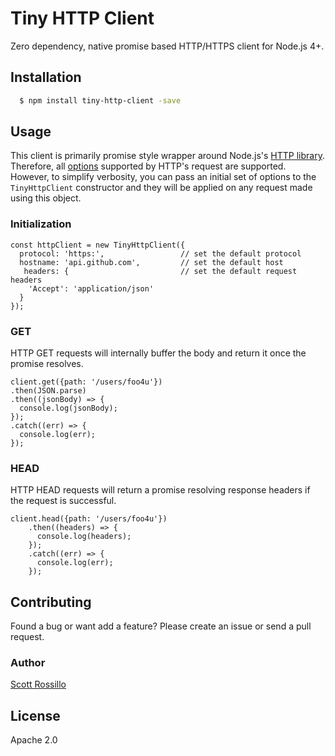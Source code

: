 # Tiny HTTP Client

Zero dependency, native promise based HTTP/HTTPS client for Node.js 4+. 

## Installation

``` bash
  $ npm install tiny-http-client -save
```

## Usage

This client is primarily promise style wrapper around Node.js's [HTTP library][0]. Therefore,
all [options][1] supported by HTTP's request are supported. However, to simplify verbosity,
you can pass an initial set of options to the `TinyHttpClient` constructor and they will be
applied on any request made using this object.

### Initialization

    const httpClient = new TinyHttpClient({
      protocol: 'https:',                 // set the default protocol
      hostname: 'api.github.com',         // set the default host
       headers: {                         // set the default request headers
        'Accept': 'application/json'
      }
    });

### GET

HTTP GET requests will internally buffer the body and return it once the promise resolves.

    client.get({path: '/users/foo4u'})
    .then(JSON.parse)
    .then((jsonBody) => {
      console.log(jsonBody);
    });
    .catch((err) => {
      console.log(err);
    });

### HEAD

HTTP HEAD requests will return a promise resolving response headers if the request is successful.

    client.head({path: '/users/foo4u'})
        .then((headers) => {
          console.log(headers);
        });
        .catch((err) => {
          console.log(err);
        });

## Contributing

Found a bug or want add a feature? Please create an issue or send a pull request.

### Author

[Scott Rossillo](https://github.com/foo4u)

## License

Apache 2.0


[0]: https://nodejs.org/api/http.html
[1]: https://nodejs.org/api/http.html#http_http_request_options_callback